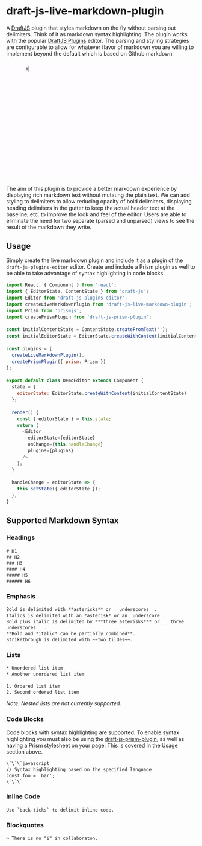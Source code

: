 # draft-js-live-markdown-plugin

A [DraftJS](https://facebook.github.io/draft-js/) plugin that styles markdown on the fly without parsing out delimiters. Think of it as markdown syntax highlighting. The plugin works with the popular [DraftJS Plugins](https://github.com/draft-js-plugins/draft-js-plugins) editor. The parsing and styling strategies are configurable to allow for whatever flavor of markdown you are willing to implement beyond the default which is based on Github markdown.

![Preview of plugin functionality](demo.gif)

The aim of this plugin is to provide a better markdown experience by displaying rich markdown text without mutating the plain text. We can add styling to delimiters to allow reducing opacity of bold delimiters, displaying heading delimiters in the gutter to keep the actual header text at the baseline, etc. to improve the look and feel of the editor. Users are able to eliminate the need for two separate (parsed and unparsed) views to see the result of the markdown they write.

## Usage

Simply create the live markdown plugin and include it as a plugin of the `draft-js-plugins-editor` editor. Create and include a Prism plugin as well to be able to take advantage of syntax highlighting in code blocks.

```javascript
import React, { Component } from 'react';
import { EditorState, ContentState } from 'draft-js';
import Editor from 'draft-js-plugins-editor';
import createLiveMarkdownPlugin from 'draft-js-live-markdown-plugin';
import Prism from 'prismjs';
import createPrismPlugin from 'draft-js-prism-plugin';

const initialContentState = ContentState.createFromText('');
const initialEditorState = EditorState.createWithContent(initialContentState);

const plugins = [
  createLiveMarkdownPlugin(),
  createPrismPlugin({ prism: Prism })
];

export default class DemoEditor extends Component {
  state = {
    editorState: EditorState.createWithContent(initialContentState)
  };

  render() {
    const { editorState } = this.state;
    return (
      <Editor
        editorState={editorState}
        onChange={this.handleChange}
        plugins={plugins}
      />
    );
  }

  handleChange = editorState => {
    this.setState({ editorState });
  };
}
```

## Supported Markdown Syntax

### Headings

```
# H1
## H2
### H3
#### H4
##### H5
###### H6
```

### Emphasis

```
Bold is delimited with **asterisks** or __underscores__.
Italics is delimited with an *asterisk* or an _underscore_.
Bold plus italic is delimited by ***three asterisks*** or ___three underscores___.
**Bold and *italic* can be partially combined**.
Strikethrough is delimited with ~~two tildes~~.
```

### Lists

```
* Unordered list item
* Another unordered list item

1. Ordered list item
2. Second ordered list item
```

_Note: Nested lists are not currently supported._

### Code Blocks

Code blocks with syntax highlighting are supported. To enable syntax highlighting you must also be using the [draft-js-prism-plugin](https://github.com/withspectrum/draft-js-prism-plugin), as well as having a Prism stylesheet on your page. This is covered in the Usage section above.

```
\`\`\`javascript
// Syntax highlighting based on the specified language
const foo = 'bar';
\`\`\`
```

### Inline Code

```
Use `back-ticks` to delimit inline code.
```

### Blockquotes

```
> There is no "i" in collaboraton.
```
